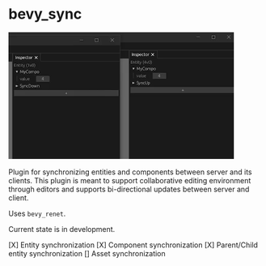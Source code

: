 # bevy_sync

![Sync](docs/sync.gif)

Plugin for synchronizing entities and components between server and its clients. This plugin is meant to support collaborative editing environment through editors and supports bi-directional updates between server and client.

Uses `bevy_renet`.

Current state is in development.

[X] Entity synchronization
[X] Component synchronization
[X] Parent/Child entity synchronization
[] Asset synchronization
